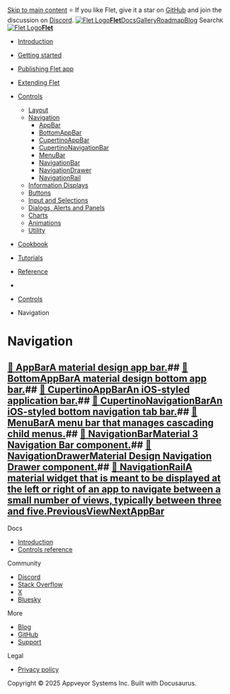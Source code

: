[Skip to main content](https://flet.dev/docs/controls/app-structure-navigation/#__docusaurus_skipToContent_fallback)
⭐️ If you like Flet, give it a star on [GitHub](https://github.com/flet-dev/flet) and join the discussion on [Discord](https://discord.gg/dzWXP8SHG8).
[![Flet Logo](https://flet.dev/img/logo.svg)**Flet**](https://flet.dev/)[Docs](https://flet.dev/docs/)[Gallery](https://flet.dev/gallery)[Roadmap](https://flet.dev/roadmap)[Blog](https://flet.dev/blog)
[](https://github.com/flet-dev/flet)
Search`K`
[![Flet Logo](https://flet.dev/img/logo.svg)**Flet**](https://flet.dev/)
  * [Introduction](https://flet.dev/docs/)
  * [Getting started](https://flet.dev/docs/getting-started/)
  * [Publishing Flet app](https://flet.dev/docs/publish)
  * [Extending Flet](https://flet.dev/docs/controls/app-structure-navigation/)
  * [Controls](https://flet.dev/docs/controls)
    * [Layout](https://flet.dev/docs/controls/layout)
    * [Navigation](https://flet.dev/docs/controls/app-structure-navigation)
      * [AppBar](https://flet.dev/docs/controls/appbar)
      * [BottomAppBar](https://flet.dev/docs/controls/bottomappbar)
      * [CupertinoAppBar](https://flet.dev/docs/controls/cupertinoappbar)
      * [CupertinoNavigationBar](https://flet.dev/docs/controls/cupertinonavigationbar)
      * [MenuBar](https://flet.dev/docs/controls/menubar)
      * [NavigationBar](https://flet.dev/docs/controls/navigationbar)
      * [NavigationDrawer](https://flet.dev/docs/controls/navigationdrawer)
      * [NavigationRail](https://flet.dev/docs/controls/navigationrail)
    * [Information Displays](https://flet.dev/docs/controls/information-displays)
    * [Buttons](https://flet.dev/docs/controls/buttons)
    * [Input and Selections](https://flet.dev/docs/controls/input-and-selections)
    * [Dialogs, Alerts and Panels](https://flet.dev/docs/controls/dialogs-alerts-panels)
    * [Charts](https://flet.dev/docs/controls/charts)
    * [Animations](https://flet.dev/docs/controls/animations)
    * [Utility](https://flet.dev/docs/controls/utility)
  * [Cookbook](https://flet.dev/docs/controls/app-structure-navigation/)
  * [Tutorials](https://flet.dev/docs/tutorials)
  * [Reference](https://flet.dev/docs/reference)


  * [](https://flet.dev/)
  * [Controls](https://flet.dev/docs/controls)
  * Navigation


# Navigation
## [📄️ AppBarA material design app bar.](https://flet.dev/docs/controls/appbar)## [📄️ BottomAppBarA material design bottom app bar.](https://flet.dev/docs/controls/bottomappbar)## [📄️ CupertinoAppBarAn iOS-styled application bar.](https://flet.dev/docs/controls/cupertinoappbar)## [📄️ CupertinoNavigationBarAn iOS-styled bottom navigation tab bar.](https://flet.dev/docs/controls/cupertinonavigationbar)## [📄️ MenuBarA menu bar that manages cascading child menus.](https://flet.dev/docs/controls/menubar)## [📄️ NavigationBarMaterial 3 Navigation Bar component.](https://flet.dev/docs/controls/navigationbar)## [📄️ NavigationDrawerMaterial Design Navigation Drawer component.](https://flet.dev/docs/controls/navigationdrawer)## [📄️ NavigationRailA material widget that is meant to be displayed at the left or right of an app to navigate between a small number of views, typically between three and five.](https://flet.dev/docs/controls/navigationrail)[PreviousView](https://flet.dev/docs/controls/view)[NextAppBar](https://flet.dev/docs/controls/appbar)
Docs
  * [Introduction](https://flet.dev/docs)
  * [Controls reference](https://flet.dev/docs/controls)


Community
  * [Discord](https://discord.gg/dzWXP8SHG8)
  * [Stack Overflow](https://stackoverflow.com/questions/tagged/flet)
  * [X](https://x.com/fletdev)
  * [Bluesky](https://bsky.app/profile/fletdev.bsky.social)


More
  * [Blog](https://flet.dev/blog)
  * [GitHub](https://github.com/flet-dev/flet)
  * [Support](https://flet.dev/support)


Legal
  * [Privacy policy](https://flet.dev/privacy-policy)


Copyright © 2025 Appveyor Systems Inc. Built with Docusaurus.
